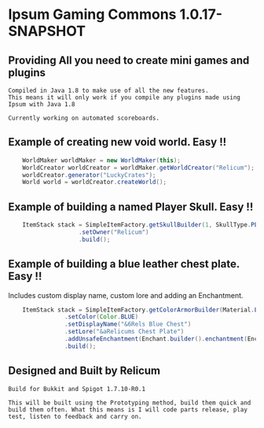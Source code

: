 Ipsum Gaming Commons 1.0.17-SNAPSHOT
====

Providing All you need to create mini games and plugins
----

```
Compiled in Java 1.8 to make use of all the new features.
This means it will only work if you compile any plugins made using Ipsum with Java 1.8
```

```
Currently working on automated scoreboards.
```

Example of creating new void world. Easy !!
---

```java
    WorldMaker worldMaker = new WorldMaker(this);
    WorldCreator worldCreator = worldMaker.getWorldCreator("Relicum");
    worldCreator.generator("LuckyCrates");
    World world = worldCreator.createWorld();
```

Example of building a named Player Skull. Easy !!
---

```java
    ItemStack stack = SimpleItemFactory.getSkullBuilder(1, SkullType.PLAYER)
                    .setOwner("Relicum")
                    .build();
```

Example of building a blue leather chest plate. Easy !!
---
Includes custom display name, custom lore and adding an Enchantment.

```java
    ItemStack stack = SimpleItemFactory.getColorArmorBuilder(Material.LEATHER_CHESTPLATE,1)
                .setColor(Color.BLUE)
                .setDisplayName("&6Rels Blue Chest")
                .setLore("&aRelicums Chest Plate")
                .addUnsafeEnchantment(Enchant.builder().enchantment(Enchantment.PROTECTION_ENVIRONMENTAL).level(3).force(true).build())
                .build();
```

Designed and Built by Relicum
-----

`Build for Bukkit and Spigot 1.7.10-R0.1`

``This will be built using the Prototyping method, build them quick and build them often.
What this means is I will code parts release, play test, listen to feedback and carry on.``
